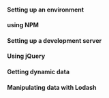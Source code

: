 #### Setting up an environment


#### using NPM


#### Setting up a development server


#### Using jQuery


#### Getting dynamic data


#### Manipulating data with Lodash


#### 
